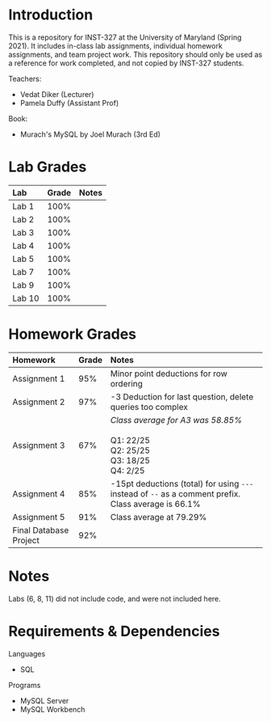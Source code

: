 # Introduction
This is a repository for INST-327 at the University of Maryland (Spring 2021). It includes in-class lab assignments, individual homework assignments, and team project work. This repository should only be used as a reference for work completed, and not copied by INST-327 students.

Teachers:
- Vedat Diker (Lecturer)
- Pamela Duffy (Assistant Prof)

Book:
- Murach's MySQL by Joel Murach (3rd Ed)

# Lab Grades

|Lab|Grade|Notes|
|:-|:-|:-|
|Lab 1|100%|
|Lab 2|100%|
|Lab 3|100%|
|Lab 4|100%|
|Lab 5|100%|
|Lab 7|100%|
|Lab 9|100%|
|Lab 10|100%|

# Homework Grades

|Homework|Grade|Notes|
|:-|:-|:-|
|Assignment 1|95%|Minor point deductions for row ordering|
|Assignment 2|97%|-3 Deduction for last question, delete queries too complex|
|Assignment 3|67%|*Class average for A3 was 58.85%*</br></br>Q1: 22/25</br>Q2: 25/25</br>Q3: 18/25</br>Q4: 2/25|
|Assignment 4|85%|-15pt deductions (total) for using `---` instead of `--` as a comment prefix. Class average is 66.1%|
|Assignment 5|91%|Class average at 79.29%|
|Final Database Project|92%|

# Notes
Labs (6, 8, 11) did not include code, and were not included here.

# Requirements & Dependencies
Languages
- SQL

Programs
- MySQL Server
- MySQL Workbench
